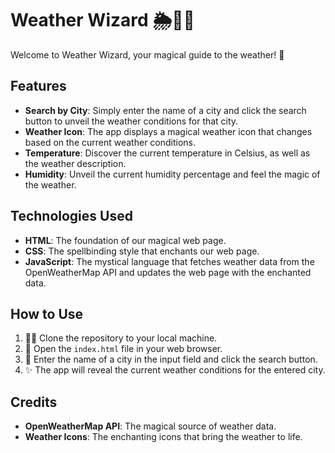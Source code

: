 # Weather Wizard 🌦️🧙‍♂️

Welcome to Weather Wizard, your magical guide to the weather! 🌟

## Features

- **Search by City**: Simply enter the name of a city and click the search button to unveil the weather conditions for that city.
- **Weather Icon**: The app displays a magical weather icon that changes based on the current weather conditions.
- **Temperature**: Discover the current temperature in Celsius, as well as the weather description.
- **Humidity**: Unveil the current humidity percentage and feel the magic of the weather.

## Technologies Used

- **HTML**: The foundation of our magical web page.
- **CSS**: The spellbinding style that enchants our web page.
- **JavaScript**: The mystical language that fetches weather data from the OpenWeatherMap API and updates the web page with the enchanted data.

## How to Use

1. 🧙‍♂️ Clone the repository to your local machine.
2. 🌟 Open the `index.html` file in your web browser.
3. 🌈 Enter the name of a city in the input field and click the search button.
4. ✨ The app will reveal the current weather conditions for the entered city.

## Credits

- **OpenWeatherMap API**: The magical source of weather data.
- **Weather Icons**: The enchanting icons that bring the weather to life.



